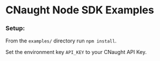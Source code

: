 # CNaught Node SDK Examples
### Setup:
From the `examples/` directory run `npm install`.

Set the environment key `API_KEY` to your CNaught API Key.

